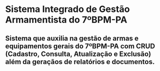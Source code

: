 # Sistema Integrado de Gestão Armamentista do 7ºBPM-PA
## Sistema que auxilia na gestão de armas e equipamentos gerais do 7ºBPM-PA com CRUD (Cadastro, Consulta, Atualização e Exclusão) além da geraçãos de relatórios e documentos.
